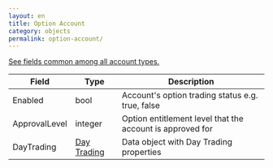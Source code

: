 ```yaml
---
layout: en
title: Option Account
category: objects
permalink: option-account/
---
```


[See fields common among all account types.](../account/)

| Field | Type | Description |
| ----- | ---- | ----------- |
| Enabled | bool | Account's option trading status e.g. true, false |
| ApprovalLevel | integer | Option entitlement level that the account is approved for |
| DayTrading  | [Day Trading](../day-trading) | Data object with Day Trading properties |